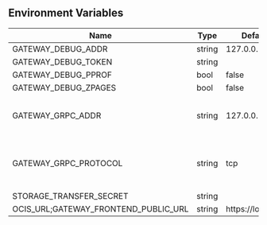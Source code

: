 ## Environment Variables

| Name | Type | Default Value | Description |
|------|------|---------------|-------------|
| GATEWAY_DEBUG_ADDR | string | 127.0.0.1:9143 | |
| GATEWAY_DEBUG_TOKEN | string |  | |
| GATEWAY_DEBUG_PPROF | bool | false | |
| GATEWAY_DEBUG_ZPAGES | bool | false | |
| GATEWAY_GRPC_ADDR | string | 127.0.0.1:9142 | The address of the grpc service.|
| GATEWAY_GRPC_PROTOCOL | string | tcp | The transport protocol of the grpc service.|
| STORAGE_TRANSFER_SECRET | string |  | |
| OCIS_URL;GATEWAY_FRONTEND_PUBLIC_URL | string | https://localhost:9200 | |